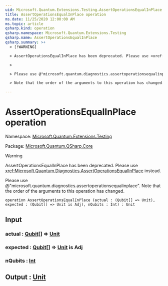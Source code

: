 ```yaml
---
uid: Microsoft.Quantum.Extensions.Testing.AssertOperationsEqualInPlace
title: AssertOperationsEqualInPlace operation
ms.date: 11/25/2020 12:00:00 AM
ms.topic: article
qsharp.kind: operation
qsharp.namespace: Microsoft.Quantum.Extensions.Testing
qsharp.name: AssertOperationsEqualInPlace
qsharp.summary: >+
  > [!WARNING]

  > AssertOperationsEqualInPlace has been deprecated. Please use <xref:Microsoft.Quantum.Diagnostics.AssertOperationsEqualInPlace> instead.

  >

  > Please use @"microsoft.quantum.diagnostics.assertoperationsequalinplace".

  > Note that the order of the arguments to this operation has changed.

---
```


# AssertOperationsEqualInPlace operation

Namespace: [Microsoft.Quantum.Extensions.Testing](xref:Microsoft.Quantum.Extensions.Testing)

Package: [Microsoft.Quantum.QSharp.Core](https://nuget.org/packages/Microsoft.Quantum.QSharp.Core)


> [!WARNING]
> AssertOperationsEqualInPlace has been deprecated. Please use <xref:Microsoft.Quantum.Diagnostics.AssertOperationsEqualInPlace> instead.
>
> Please use @"microsoft.quantum.diagnostics.assertoperationsequalinplace".
> Note that the order of the arguments to this operation has changed.



```qsharp
operation AssertOperationsEqualInPlace (actual : (Qubit[] => Unit), expected : (Qubit[] => Unit is Adj), nQubits : Int) : Unit
```


## Input

### actual : [Qubit](xref:microsoft.quantum.concepts.the-qubit)[] => [Unit](xref:microsoft.quantum.user-guide.language.types) 




### expected : [Qubit](xref:microsoft.quantum.concepts.the-qubit)[] => [Unit](xref:microsoft.quantum.user-guide.language.types)  is Adj




### nQubits : [Int](xref:microsoft.quantum.user-guide.language.types)





## Output : [Unit](xref:microsoft.quantum.user-guide.language.types)

